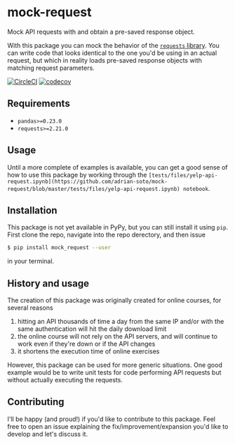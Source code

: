 # mock-request
Mock API requests with and obtain a pre-saved response object.

With this package you can mock the behavior of the [`requests` library](https://requests.readthedocs.io/en/master/). You can write code that looks identical to the one you'd be using in an actual request, but which in reality loads pre-saved response objects with matching request parameters.

[![CircleCI](https://circleci.com/gh/adrian-soto/mock-request.svg?style=svg)](https://circleci.com/gh/adrian-soto/mock-request)
[![codecov](https://codecov.io/gh/adrian-soto/mock-request/branch/master/graph/badge.svg)](https://codecov.io/gh/adrian-soto/mock-request)


## Requirements
- `pandas>=0.23.0`
- `requests>=2.21.0`


## Usage
Until a more complete of examples is available, you can get a good sense of how to use this package by working through the `[tests/files/yelp-api-request.ipynb](https://github.com/adrian-soto/mock-request/blob/master/tests/files/yelp-api-request.ipynb) notebook`.

## Installation
This package is not yet available in PyPy, but you can still install it using `pip`. First clone the repo, navigate into the repo derectory, and then issue
```sh
$ pip install mock_request --user
```
in your terminal.


## History and usage
The creation of this package was originally created for online courses, for several reasons
1. hitting an API thousands of time a day from the same IP and/or with the same authentication will hit the daily download limit
1. the online course will not rely on the API servers, and will continue to work even if they're down or if the API changes
1. it shortens the execution time of online exercises

However, this package can be used for more generic situations. One good example would be to write unit tests for code performing API requests but without actually executing the requests.

## Contributing
I'll be happy (and proud!) if you'd like to contribute to this package. Feel free to open an issue explaining the fix/improvement/expansion you'd like to develop and let's discuss it.
